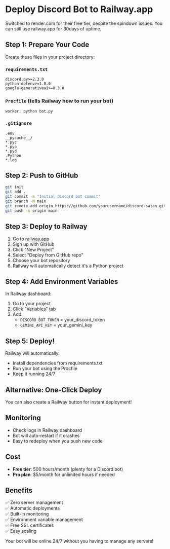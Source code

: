 # Deploy Discord Bot to Railway.app

Switched to render.com for their free tier, despite the spindown issues. You can still use railway.app for 30days of uptime.

## Step 1: Prepare Your Code

Create these files in your project directory:

### `requirements.txt`
```
discord.py>=2.3.0
python-dotenv>=1.0.0
google-generativeai>=0.3.0
```

### `Procfile` (tells Railway how to run your bot)
```
worker: python bot.py
```

### `.gitignore`
```
.env
__pycache__/
*.pyc
*.pyo
*.pyd
.Python
*.log
```

## Step 2: Push to GitHub

```bash
git init
git add .
git commit -m "Initial Discord bot commit"
git branch -M main
git remote add origin https://github.com/yourusername/discord-satan.git
git push -u origin main
```

## Step 3: Deploy to Railway

1. Go to [railway.app](https://railway.app)
2. Sign up with GitHub
3. Click "New Project"
4. Select "Deploy from GitHub repo"
5. Choose your bot repository
6. Railway will automatically detect it's a Python project

## Step 4: Add Environment Variables

In Railway dashboard:
1. Go to your project
2. Click "Variables" tab
3. Add:
   - `DISCORD_BOT_TOKEN` = your_discord_token
   - `GEMINI_API_KEY` = your_gemini_key

## Step 5: Deploy!

Railway will automatically:
- Install dependencies from requirements.txt
- Run your bot using the Procfile
- Keep it running 24/7

## Alternative: One-Click Deploy

You can also create a Railway button for instant deployment!

## Monitoring

- Check logs in Railway dashboard
- Bot will auto-restart if it crashes
- Easy to redeploy when you push new code

## Cost

- **Free tier**: 500 hours/month (plenty for a Discord bot)
- **Pro plan**: $5/month for unlimited hours if needed

## Benefits

✅ Zero server management  
✅ Automatic deployments  
✅ Built-in monitoring  
✅ Environment variable management  
✅ Free SSL certificates  
✅ Easy scaling  

Your bot will be online 24/7 without you having to manage any servers!
